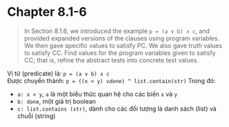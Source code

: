 # Chapter 8.1-6

> In Section 8.1.6, we introduced the example `p = (a ∨ b) ∧ c`, and provided expanded versions of the clauses using program variables. We then gave specific values to satisfy PC. We also gave truth values to satisfy CC. Find values for the program variables given to satisfy CC; that is, refine the abstract tests into concrete test values.

Vị từ (predicate) là:
`p = (a ∨ b) ∧ c`\
Được chuyển thành:
`p = ((x < y) v`*`done`*`) ^ list.contain(str)`
Trong đó:

- `a: x < y`, `a` là một biểu thức quan hệ cho các biến `x` và `y`
- `b: done`, một giá trị boolean
- `c: list.contains (str)`, dành cho các đối tượng là danh sách (list) và chuỗi (string)
